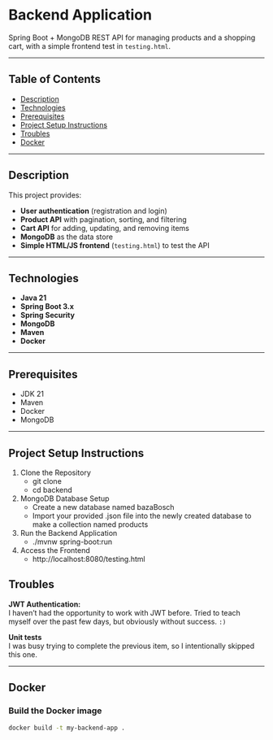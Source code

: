 # Backend Application

Spring Boot + MongoDB REST API for managing products and a shopping cart, with a simple frontend test in `testing.html`.

---

## Table of Contents
- [Description](#description)  
- [Technologies](#technologies)  
- [Prerequisites](#prerequisites)
- [Project Setup Instructions](#setup)  
- [Troubles](#troubles)  
- [Docker](#docker)  

---

## Description

This project provides:

- **User authentication** (registration and login)  
- **Product API** with pagination, sorting, and filtering  
- **Cart API** for adding, updating, and removing items  
- **MongoDB** as the data store  
- **Simple HTML/JS frontend** (`testing.html`) to test the API  

---

## Technologies

- **Java 21**  
- **Spring Boot 3.x**  
- **Spring Security**  
- **MongoDB**  
- **Maven**  
- **Docker**  

---

## Prerequisites

- JDK 21  
- Maven  
- Docker  
- MongoDB  

---

## Project Setup Instructions
1. Clone the Repository
   - git clone <repo-url>
   - cd backend
3. MongoDB Database Setup
   - Create a new database named bazaBosch
   - Import your provided .json file into the newly created database to make a collection named products
4. Run the Backend Application
   - ./mvnw spring-boot:run
5. Access the Frontend
   - http://localhost:8080/testing.html

## Troubles

**JWT Authentication:**  
I haven’t had the opportunity to work with JWT before. Tried to teach myself over the past few days, but obviously without success. `:)`

**Unit tests**  
I was busy trying to complete the previous item, so I intentionally skipped this one.  

---

## Docker

### Build the Docker image  
```bash
docker build -t my-backend-app .
